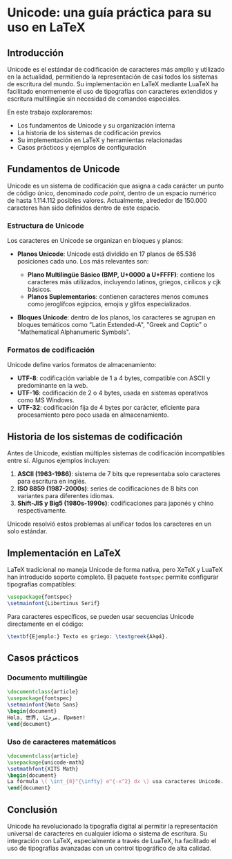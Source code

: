 # Unicode: una guía práctica para su uso en LaTeX

## Introducción

Unicode es el estándar de codificación de caracteres más amplio y utilizado en la actualidad, permitiendo la representación de casi todos los sistemas de escritura del mundo. Su implementación en LaTeX mediante LuaTeX ha facilitado enormemente el uso de tipografías con caracteres extendidos y escritura multilingüe sin necesidad de comandos especiales.

En este trabajo exploraremos:
- Los fundamentos de Unicode y su organización interna
- La historia de los sistemas de codificación previos
- Su implementación en LaTeX y herramientas relacionadas
- Casos prácticos y ejemplos de configuración

## Fundamentos de Unicode

Unicode es un sistema de codificación que asigna a cada carácter un punto de código único, denominado *code point*, dentro de un espacio numérico de hasta 1.114.112 posibles valores. Actualmente, alrededor de 150.000 caracteres han sido definidos dentro de este espacio.

### Estructura de Unicode

Los caracteres en Unicode se organizan en bloques y planos:

- **Planos Unicode**: Unicode está dividido en 17 planos de 65.536 posiciones cada uno. Los más relevantes son:
  - **Plano Multilingüe Básico (BMP, U+0000 a U+FFFF)**: contiene los caracteres más utilizados, incluyendo latinos, griegos, cirílicos y cjk básicos.
  - **Planos Suplementarios**: contienen caracteres menos comunes como jeroglífcos egipcios, emojis y glifos especializados.

- **Bloques Unicode**: dentro de los planos, los caracteres se agrupan en bloques temáticos como "Latin Extended-A", "Greek and Coptic" o "Mathematical Alphanumeric Symbols".

### Formatos de codificación

Unicode define varios formatos de almacenamiento:

- **UTF-8**: codificación variable de 1 a 4 bytes, compatible con ASCII y predominante en la web.
- **UTF-16**: codificación de 2 o 4 bytes, usada en sistemas operativos como MS Windows.
- **UTF-32**: codificación fija de 4 bytes por carácter, eficiente para procesamiento pero poco usada en almacenamiento.

## Historia de los sistemas de codificación

Antes de Unicode, existían múltiples sistemas de codificación incompatibles entre sí. Algunos ejemplos incluyen:

1. **ASCII (1963-1986)**: sistema de 7 bits que representaba solo caracteres para escritura en inglés.
2. **ISO 8859 (1987-2000s)**: series de codificaciones de 8 bits con variantes para diferentes idiomas.
3. **Shift-JIS y Big5 (1980s-1990s)**: codificaciones para japonés y chino respectivamente.

Unicode resolvió estos problemas al unificar todos los caracteres en un solo estándar.

## Implementación en LaTeX

LaTeX tradicional no maneja Unicode de forma nativa, pero XeTeX y LuaTeX han introducido soporte completo. El paquete `fontspec` permite configurar tipografías compatibles:

```latex
\usepackage{fontspec}
\setmainfont{Libertinus Serif}
```

Para caracteres específicos, se pueden usar secuencias Unicode directamente en el código:

```latex
\textbf{Ejemplo:} Texto en griego: \textgreek{Αλφά}.
```

## Casos prácticos

### Documento multilingüe
```latex
\documentclass{article}
\usepackage{fontspec}
\setmainfont{Noto Sans}
\begin{document}
Hola, 世界, مرحبًا, Привет!
\end{document}
```

### Uso de caracteres matemáticos
```latex
\documentclass{article}
\usepackage{unicode-math}
\setmathfont{XITS Math}
\begin{document}
La fórmula \( \int_{0}^{\infty} e^{-x^2} dx \) usa caracteres Unicode.
\end{document}
```

## Conclusión

Unicode ha revolucionado la tipografía digital al permitir la representación universal de caracteres en cualquier idioma o sistema de escritura. Su integración con LaTeX, especialmente a través de LuaTeX, ha facilitado el uso de tipografías avanzadas con un control tipográfico de alta calidad.
